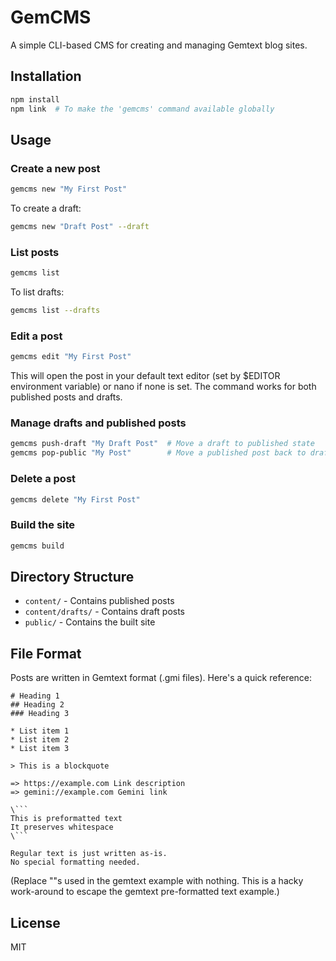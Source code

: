 # GemCMS

A simple CLI-based CMS for creating and managing Gemtext blog sites.

## Installation

```bash
npm install
npm link  # To make the 'gemcms' command available globally
```

## Usage

### Create a new post
```bash
gemcms new "My First Post"
```

To create a draft:
```bash
gemcms new "Draft Post" --draft
```

### List posts
```bash
gemcms list
```

To list drafts:
```bash
gemcms list --drafts
```

### Edit a post
```bash
gemcms edit "My First Post"
```
This will open the post in your default text editor (set by $EDITOR environment variable) or nano if none is set.
The command works for both published posts and drafts.

### Manage drafts and published posts
```bash
gemcms push-draft "My Draft Post"  # Move a draft to published state
gemcms pop-public "My Post"        # Move a published post back to draft state
```

### Delete a post
```bash
gemcms delete "My First Post"
```

### Build the site
```bash
gemcms build
```

## Directory Structure

- `content/` - Contains published posts
- `content/drafts/` - Contains draft posts
- `public/` - Contains the built site

## File Format

Posts are written in Gemtext format (.gmi files). Here's a quick reference:

```gemtext
# Heading 1
## Heading 2
### Heading 3

* List item 1
* List item 2
* List item 3

> This is a blockquote

=> https://example.com Link description
=> gemini://example.com Gemini link

\```
This is preformatted text
It preserves whitespace
\```

Regular text is just written as-is.
No special formatting needed.
```

(Replace "\"s used in the gemtext example with nothing. This is a hacky
work-around to escape the gemtext pre-formatted text example.)

## License

MIT 